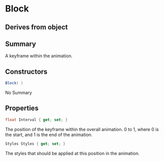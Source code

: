 # Block

## Derives from object

## Summary

A keyframe within the animation.
## Constructors

```c#
Block( ) 
```
No Summary
## Properties

```c#
float Interval { get; set; } 
```
The position of the keyframe within the overall animation. 0 to 1, where 0 is the start, and 1 is the end of the animation.
```c#
Styles Styles { get; set; } 
```
The styles that should be applied at this position in the animation.
